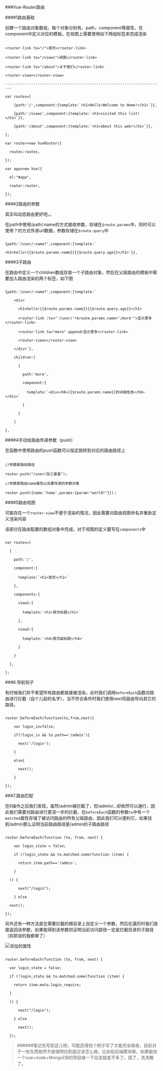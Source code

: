 ###Vue-Router路由

####1路由基础

创建一个路由对象数组，每个对象分别有，path，component等属性，在component中定义对应的模板。在视图上需要使用如下两组标签来完成渲染

~~~

<router-link to="/">首页</router-link>

<router-link to="/views">视图</router-link>

<router-link to="/about">关于我们</router-link>

<router-view></router-view>

-------------------------------------------------------------------------

var routes=[

    {path:'/',component:{template:`<h1>Hello!Welcome to Home!</h1>`}},

    {path:'/views',component:{template:`<h1>visited this list!</h1>`}},

    {path:'/about',component:{template:`<h1>about this web!</h1>`}},

];

var router=new VueRouter({

  routes:routes,

});

var app=new Vue({

  el:"#app",

  router:router,

});

~~~

####2路由的参数

其实叫动态路由更好吧。。

在path中使用/path/:name的方式接收参数，存储在`$route.params`中，同时可以使用？的方式传递url数据，参数存储在`$route.query`中

~~~

{path:'/user/:name?',component:{template:`

<h1>hello!{{$route.params.name}}{{$route.query.age}}</h1>`}},

~~~

####3子路由

在路由中定义一个children数组存放一个子路由对象，然后在父级路由的模板中需要加入路由渲染的两个标签，如下图

~~~

{path:'/user/:name?',component:{template:`

    <div>

      <h1>hello!{{$route.params.name}}{{$route.query.age}}</h1>

      <router-link :to="'/user/'+$route.params.name+'/more'">显示更多      </router-link>

      <router-link to="more" append>显示更多</router-link>

      <router-view></router-view>

    </div>`},

    children:[

      {

        path:'more',

        component:{

          template:`<div><h6>{{$route.params.name}}的详细信息</h6></div>`

        }

      }

    ]

},

~~~

####4手动给路由传递参数（push）

在函数中使用路由的push函数可以指定跳转到对应的路由路径上

~~~

//参数是路由路径

router.push("/user/张三蛋蛋");

//参数是路由name属性以及要传递的参数对象

router.push({name:'home',params:{param:"world!"}})；

~~~

####5路由视图

可能存在一个`router-view`不便于渲染的情况，因此需要对路由视图命名并重新定义渲染内容

该部分在路由配置的数组对象中完成，对于视图的定义要写在`components`中

~~~

var routes=[

  {

    path:'/',

    component:{

      template:`<h1>首页</h1>`

    },

    components:{

      view1:{

        template:`<h1>首页标题</h1>`

      },

      view2:{

        template:`<h4>首页副标题</h4>`

      }

    }

  },

];

~~~
###6.导航钩子

有时候我们并不希望所有路由都直接被渲染，此时我们调用`beforeEach`函数对路由进行拦截（自个儿起的名字），当不符合条件时我们使用next将路由导向其它的路径。

~~~

router.beforeEach(function(to,from,next){

    var login_in=false;

    if(!login_in && to.path=='/admin'){

      next('/login');

    }

    else{

      next();

    }

});

~~~

###7.路由匹配

在6操作之后我们发现，虽然/admin被拦截了，但/admin/...却依然可以通行，因此我们需要对路由进行更深一步的拦截，在`beforeEach`函数的参数`to`中有一个`matched`属性存储了被访问路由的所有父级路由，因此我们可以便利它，如果找到/admin那么证明当前路由路径是/admin的子路由路径

~~~

router.beforeEach(function (to, from, next) {

    var login_state = false;

    if (!login_state && to.matched.some(function (item) {

      return item.path=='/admin';

    }

  )) {

      next("/login");

    } else

  next();

});

~~~

另外还有一种方法是在需要拦截的根目录上自定义一个参数，然后在遍历时我们直接返回该参数，如果能得到该参数则证明当前访问路径一定是拦截目录的子路径（妈耶说的我都晕了）

![添加的属性](https://upload-images.jianshu.io/upload_images/13085799-7271644e2777dfee.png?imageMogr2/auto-orient/strip%7CimageView2/2/w/1240)

~~~

router.beforeEach(function (to, from, next) {

  var login_state = false;

  if (!login_state && to.matched.some(function (item) {

    return item.meta.login_require;

  }

  )) {

      next("/login");

    } else

      next();

  });

~~~


> ######笔记先写到这儿吧，可能还得找个例子写了才能完全吸收，目前对于一些东西依然不是很明白到底应该怎么做，比如前后端模块等。如果能找一个vue+node+MongoDB的项目做一下应该就差不多了。困了，洗洗睡了。
